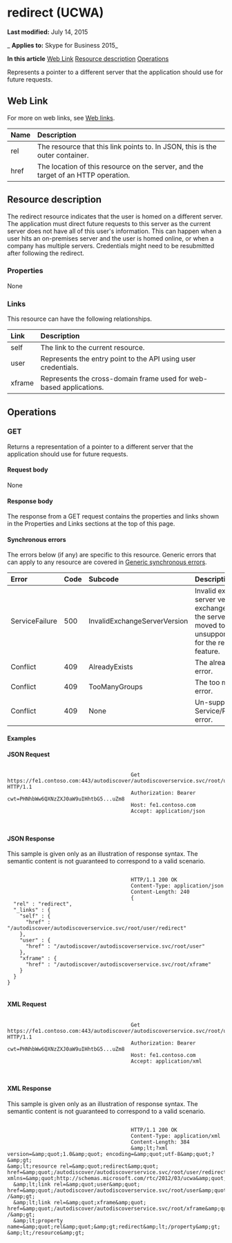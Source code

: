 
# redirect (UCWA)

 **Last modified:** July 14, 2015

 _ **Applies to:** Skype for Business 2015_

 **In this article**
[Web Link](#sectionSection0)
[Resource description](#sectionSection1)
[Operations](#sectionSection2)


Represents a pointer to a different server that the application should use for future requests. 

## Web Link
<a name="sectionSection0"> </a>

For more on web links, see [Web links](WebLinks.md).



|**Name**|**Description**|
|:-----|:-----|
|rel|The resource that this link points to. In JSON, this is the outer container.|
|href|The location of this resource on the server, and the target of an HTTP operation.|

## Resource description
<a name="sectionSection1"> </a>

The redirect resource indicates that the user is homed on a different server. The application must direct future requests to this server as the current server does not have all of this user's information. This can happen when a user hits an on-premises server and the user is homed online, or when a company has multiple servers. Credentials might need to be resubmitted after following the redirect. 


### Properties

None


### Links

This resource can have the following relationships.



|**Link**|**Description**|
|:-----|:-----|
|self|The link to the current resource.|
|user|Represents the entry point to the API using user credentials.|
|xframe|Represents the cross-domain frame used for web-based applications.|

## Operations
<a name="sectionSection2"> </a>




### GET

Returns a representation of a pointer to a different server that the application should use for future requests.


#### Request body

None


#### Response body

The response from a GET request contains the properties and links shown in the Properties and Links sections at the top of this page.


#### Synchronous errors

The errors below (if any) are specific to this resource. Generic errors that can apply to any resource are covered in [Generic synchronous errors](GenericSynchronousErrors.md).



|**Error**|**Code**|**Subcode**|**Description**|
|:-----|:-----|:-----|:-----|
|ServiceFailure|500|InvalidExchangeServerVersion|Invalid exchange server version.The exchange mailbox of the server might have moved to an unsupported version for the required feature.|
|Conflict|409|AlreadyExists|The already exists error.|
|Conflict|409|TooManyGroups|The too many groups error.|
|Conflict|409|None|Un-supported Service/Resource/API error.|

#### Examples




#### JSON Request


```

										Get https://fe1.contoso.com:443/autodiscover/autodiscoverservice.svc/root/user/redirect HTTP/1.1
										Authorization: Bearer cwt=PHNhbWw6QXNzZXJ0aW9uIHhtbG5...uZm8
										Host: fe1.contoso.com
										Accept: application/json
										
									
```


#### JSON Response

This sample is given only as an illustration of response syntax. The semantic content is not guaranteed to correspond to a valid scenario.


```

										HTTP/1.1 200 OK
										Content-Type: application/json
										Content-Length: 240
										{
  "rel" : "redirect",
  "_links" : {
    "self" : {
      "href" : "/autodiscover/autodiscoverservice.svc/root/user/redirect"
    },
    "user" : {
      "href" : "/autodiscover/autodiscoverservice.svc/root/user"
    },
    "xframe" : {
      "href" : "/autodiscover/autodiscoverservice.svc/root/xframe"
    }
  }
}
									
```


#### XML Request


```

										Get https://fe1.contoso.com:443/autodiscover/autodiscoverservice.svc/root/user/redirect HTTP/1.1
										Authorization: Bearer cwt=PHNhbWw6QXNzZXJ0aW9uIHhtbG5...uZm8
										Host: fe1.contoso.com
										Accept: application/xml
										
									
```


#### XML Response

This sample is given only as an illustration of response syntax. The semantic content is not guaranteed to correspond to a valid scenario.


```

										HTTP/1.1 200 OK
										Content-Type: application/xml
										Content-Length: 384
										&amp;lt;?xml version=&amp;quot;1.0&amp;quot; encoding=&amp;quot;utf-8&amp;quot;?&amp;gt;
&amp;lt;resource rel=&amp;quot;redirect&amp;quot; href=&amp;quot;/autodiscover/autodiscoverservice.svc/root/user/redirect&amp;quot; xmlns=&amp;quot;http://schemas.microsoft.com/rtc/2012/03/ucwa&amp;quot;&amp;gt;
  &amp;lt;link rel=&amp;quot;user&amp;quot; href=&amp;quot;/autodiscover/autodiscoverservice.svc/root/user&amp;quot; /&amp;gt;
  &amp;lt;link rel=&amp;quot;xframe&amp;quot; href=&amp;quot;/autodiscover/autodiscoverservice.svc/root/xframe&amp;quot; /&amp;gt;
  &amp;lt;property name=&amp;quot;rel&amp;quot;&amp;gt;redirect&amp;lt;/property&amp;gt;
&amp;lt;/resource&amp;gt;
									
```

